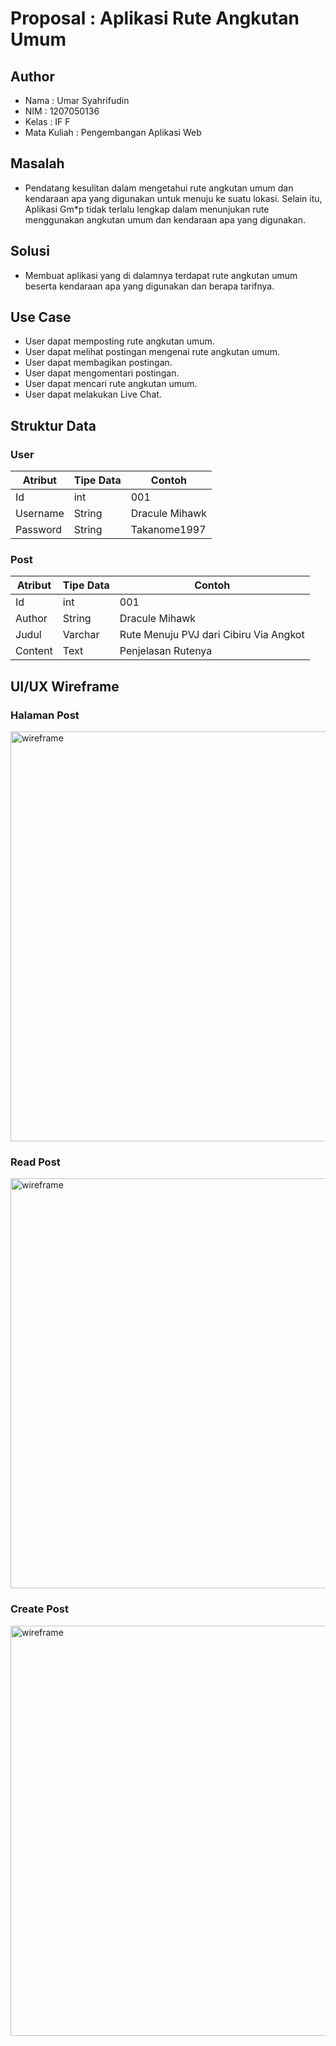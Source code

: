 # Proposal : Aplikasi Rute Angkutan Umum

## Author

- Nama		: Umar Syahrifudin
- NIM		: 1207050136
- Kelas		: IF F
- Mata Kuliah	: Pengembangan Aplikasi Web



## Masalah
-	Pendatang kesulitan dalam mengetahui rute angkutan umum dan kendaraan apa yang digunakan untuk menuju ke suatu lokasi. Selain itu, Aplikasi Gm*p tidak terlalu lengkap dalam menunjukan rute menggunakan angkutan umum dan kendaraan apa yang digunakan.


## Solusi
-	Membuat aplikasi yang di dalamnya terdapat rute angkutan umum beserta kendaraan apa yang digunakan dan berapa tarifnya.


## Use Case
- User dapat memposting rute angkutan umum.
- User dapat melihat postingan mengenai rute angkutan umum.
- User dapat membagikan postingan.
- User dapat mengomentari postingan.
- User dapat mencari rute angkutan umum.
- User dapat melakukan Live Chat.


## Struktur Data

### User
Atribut|Tipe Data|Contoh
---|---|---
Id|int|001
Username|String|Dracule Mihawk
Password|String|Takanome1997

### Post
Atribut|Tipe Data|Contoh
---|---|---
Id |int|001
Author|String|Dracule Mihawk
Judul|Varchar|Rute Menuju PVJ dari Cibiru Via Angkot
Content|Text|Penjelasan Rutenya


## UI/UX Wireframe

### Halaman Post
<img width="656" alt="wireframe" src="https://user-images.githubusercontent.com/106642549/189516660-d09180c6-93f7-4e2d-b54b-c7b1e62aaa5c.png">

### Read Post
<img width="656" alt="wireframe" src="https://user-images.githubusercontent.com/106642549/189516667-d9f816dc-f95f-4c81-bdda-fecdbff43814.png">

### Create Post
<img width="656" alt="wireframe" src="https://user-images.githubusercontent.com/106642549/189516670-20fea23f-0eab-4961-b91b-73e090539f0f.png">
